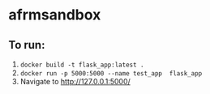 # afrmsandbox


## To run:

1. `docker build -t flask_app:latest .`   
2. `docker run -p 5000:5000 --name test_app  flask_app`
3. Navigate to http://127.0.0.1:5000/
